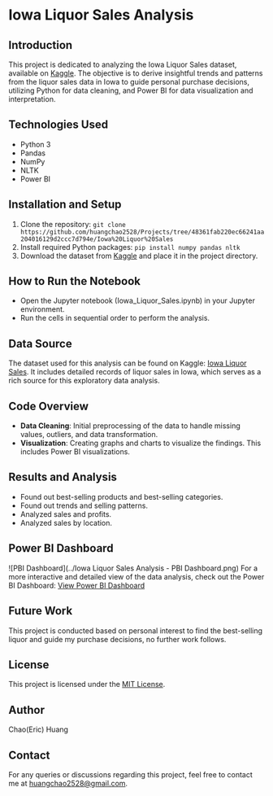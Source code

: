 # Iowa Liquor Sales Analysis

## Introduction
This project is dedicated to analyzing the Iowa Liquor Sales dataset, available on [Kaggle](https://www.kaggle.com/datasets/residentmario/iowa-liquor-sales). The objective is to derive insightful trends and patterns from the liquor sales data in Iowa to guide personal purchase decisions, utilizing Python for data cleaning, and Power BI for data visualization and interpretation.

## Technologies Used
- Python 3
- Pandas
- NumPy
- NLTK
- Power BI

## Installation and Setup
1. Clone the repository:
```git clone https://github.com/huangchao2528/Projects/tree/48361fab220ec66241aa204016129d2ccc7d794e/Iowa%20Liquor%20Sales```
2. Install required Python packages:
```pip install numpy pandas nltk```
3. Download the dataset from [Kaggle](https://www.kaggle.com/datasets/residentmario/iowa-liquor-sales) and place it in the project directory.

## How to Run the Notebook
- Open the Jupyter notebook (Iowa_Liquor_Sales.ipynb) in your Jupyter environment.
- Run the cells in sequential order to perform the analysis.

## Data Source
The dataset used for this analysis can be found on Kaggle: [Iowa Liquor Sales](https://www.kaggle.com/datasets/residentmario/iowa-liquor-sales). It includes detailed records of liquor sales in Iowa, which serves as a rich source for this exploratory data analysis.

## Code Overview
- **Data Cleaning**: Initial preprocessing of the data to handle missing values, outliers, and data transformation.
- **Visualization**: Creating graphs and charts to visualize the findings. This includes Power BI visualizations.

## Results and Analysis
- Found out best-selling products and best-selling categories.
- Found out trends and selling patterns.
- Analyzed sales and profits.
- Analyzed sales by location.

## Power BI Dashboard
![PBI Dashboard](../Iowa Liquor Sales Analysis - PBI Dashboard.png)
For a more interactive and detailed view of the data analysis, check out the Power BI Dashboard:
[View Power BI Dashboard](https://app.powerbi.com/view?r=eyJrIjoiNTYyMGE2NjEtZjljMy00YTcwLWI2NDktM2I2MWM1YTFkMGQ4IiwidCI6ImI2MzhkNGMwLTBiOTItNDE0Ni05MzRkLWE0NmMwMGJmMGJlZSJ9)

## Future Work
This project is conducted based on personal interest to find the best-selling liquor and guide my purchase decisions, no further work follows.

## License
This project is licensed under the [MIT License](LICENSE).

## Author
Chao(Eric) Huang

## Contact
For any queries or discussions regarding this project, feel free to contact me at <huangchao2528@gmail.com>.